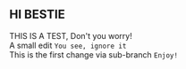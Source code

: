 ## HI BESTIE

THIS IS A TEST, Don't you worry!    
A small edit `You see, ignore it`    
This is the first change via sub-branch `Enjoy!`

